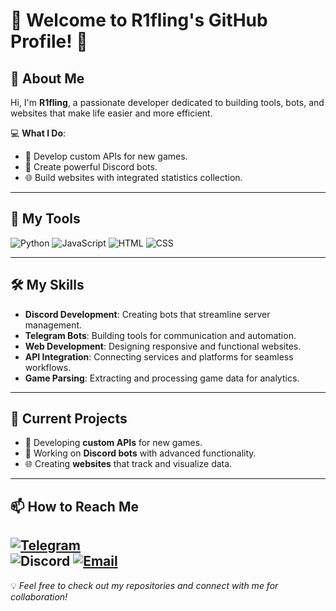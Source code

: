 # 🌟 Welcome to R1fling's GitHub Profile! 🌟

## 👋 About Me
Hi, I'm **R1fling**, a passionate developer dedicated to building tools, bots, and websites that make life easier and more efficient.

💻 **What I Do**:  
- 🚀 Develop custom APIs for new games.  
- 🤖 Create powerful Discord bots.  
- 🌐 Build websites with integrated statistics collection.  

---

## 🔧 My Tools
![Python](https://img.shields.io/badge/Python-3776AB?style=flat&logo=python&logoColor=white)
![JavaScript](https://img.shields.io/badge/JavaScript-F7DF1E?style=flat&logo=javascript&logoColor=black)
![HTML](https://img.shields.io/badge/HTML-E34F26?style=flat&logo=html5&logoColor=white)
![CSS](https://img.shields.io/badge/CSS-1572B6?style=flat&logo=css3&logoColor=white)

---

## 🛠 My Skills
- **Discord Development**: Creating bots that streamline server management.  
- **Telegram Bots**: Building tools for communication and automation.  
- **Web Development**: Designing responsive and functional websites.  
- **API Integration**: Connecting services and platforms for seamless workflows.  
- **Game Parsing**: Extracting and processing game data for analytics.  

---

## 🌟 Current Projects
- 🔭 Developing **custom APIs** for new games.  
- 🤖 Working on **Discord bots** with advanced functionality.  
- 🌐 Creating **websites** that track and visualize data.  

---

## 📫 How to Reach Me
[![Telegram](https://img.shields.io/badge/Telegram-%232CA5E0.svg?style=flat&logo=telegram&logoColor=white)](https://t.me/riflin6)  
![Discord](https://img.shields.io/badge/Discord-rifl1ng-%237289DA?style=flat&logo=discord&logoColor=white)
[![Email](https://img.shields.io/badge/Email-D14836?style=flat&logo=gmail&logoColor=white)](mailto:lastheroes02@gmail.com) 
---

💡 _Feel free to check out my repositories and connect with me for collaboration!_

